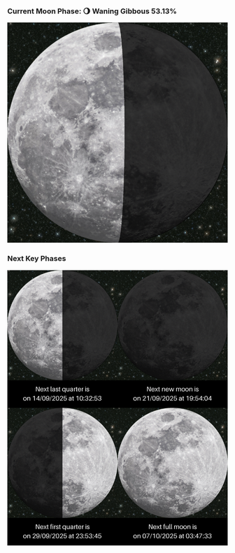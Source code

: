 ### Current Moon Phase: 🌖 Waning Gibbous 53.13%
![Moon Phase](moonphase.png)
### Next Key Phases
![Gallery](gallery.png)